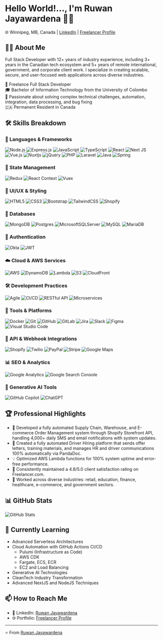 # Hello World!..., I'm Ruwan Jayawardena 👋🏼

🌐 Winnipeg, MB, Canada |
[LinkedIn](https://www.linkedin.com/in/ruwanjayawardena) | [Freelancer Profile](https://www.freelancer.com/u/ruwanjayawardena)

## 👨‍💻 About Me
Full Stack Developer with 12+ years of industry experience, including 3+ years in the Canadian tech ecosystem and 5+ years of remote international, government, and corporate client work. I specialize in creating scalable, secure, and user-focused web applications across diverse industries.

🚀 Freelance Full Stack Developer<br>
🎓 Bachelor of Information Technology from the University of Colombo<br>
💼 Passionate about solving complex technical challenges, automation, integration, data processing, and bug fixing<br>
🇨🇦 Permanent Resident in Canada

## 🛠️ Skills Breakdown

### 📝 Languages & Frameworks
![Node.js](https://img.shields.io/badge/node.js-6DA55F?style=for-the-badge&logo=node.js&logoColor=white)
![Express.js](https://img.shields.io/badge/express.js-%23404d59.svg?style=for-the-badge&logo=express&logoColor=%2361DAFB)
![JavaScript](https://img.shields.io/badge/javascript-%23323330.svg?style=for-the-badge&logo=javascript&logoColor=%23F7DF1E)
![TypeScript](https://img.shields.io/badge/typescript-%23007ACC.svg?style=for-the-badge&logo=typescript&logoColor=white)
![React](https://img.shields.io/badge/react-%2320232a.svg?style=for-the-badge&logo=react&logoColor=%2361DAFB)
![Next JS](https://img.shields.io/badge/Next-black?style=for-the-badge&logo=next.js&logoColor=white)
![Vue.js](https://img.shields.io/badge/vue.js-%2335495e.svg?style=for-the-badge&logo=vuedotjs&logoColor=%234FC08D)
![Nuxtjs](https://img.shields.io/badge/Nuxt-002E3B?style=for-the-badge&logo=nuxtdotjs&logoColor=#00DC82)
![jQuery](https://img.shields.io/badge/jquery-%230769AD.svg?style=for-the-badge&logo=jquery&logoColor=white)
![PHP](https://img.shields.io/badge/php-%23777BB4.svg?style=for-the-badge&logo=php&logoColor=white)
![Laravel](https://img.shields.io/badge/laravel-%23FF2D20.svg?style=for-the-badge&logo=laravel&logoColor=white)
![Java](https://img.shields.io/badge/java-%23ED8B00.svg?style=for-the-badge&logo=openjdk&logoColor=white)
![Spring](https://img.shields.io/badge/spring-%236DB33F.svg?style=for-the-badge&logo=spring&logoColor=white)

### 🔄 State Management
![Redux](https://img.shields.io/badge/redux-%23593d88.svg?style=for-the-badge&logo=redux&logoColor=white)
![React Context](https://img.shields.io/badge/React%20Context-61DAFB?style=for-the-badge&logo=react&logoColor=black)
![Vuex](https://img.shields.io/badge/Vuex-4FC08D?style=for-the-badge&logo=vuedotjs&logoColor=white)

### 🎨 UI/UX & Styling
![HTML5](https://img.shields.io/badge/html5-%23E34F26.svg?style=for-the-badge&logo=html5&logoColor=white)
![CSS3](https://img.shields.io/badge/css3-%231572B6.svg?style=for-the-badge&logo=css3&logoColor=white)
![Bootstrap](https://img.shields.io/badge/bootstrap-%23563D7C.svg?style=for-the-badge&logo=bootstrap&logoColor=white)
![TailwindCSS](https://img.shields.io/badge/tailwindcss-%2338B2AC.svg?style=for-the-badge&logo=tailwind-css&logoColor=white)
![Shopify](https://img.shields.io/badge/shopify-7AB55C?style=for-the-badge&logo=shopify&logoColor=white)

### 💾 Databases
![MongoDB](https://img.shields.io/badge/MongoDB-%234ea94b.svg?style=for-the-badge&logo=mongodb&logoColor=white)
![Postgres](https://img.shields.io/badge/postgres-%23316192.svg?style=for-the-badge&logo=postgresql&logoColor=white)
![MicrosoftSQLServer](https://img.shields.io/badge/Microsoft%20SQL%20Server-CC2927?style=for-the-badge&logo=microsoft%20sql%20server&logoColor=white)
![MySQL](https://img.shields.io/badge/mysql-4479A1.svg?style=for-the-badge&logo=mysql&logoColor=white)
![MariaDB](https://img.shields.io/badge/MariaDB-003545?style=for-the-badge&logo=mariadb&logoColor=white)

### 🔐 Authentication
![Okta](https://img.shields.io/badge/Okta-007DC1?style=for-the-badge&logo=okta&logoColor=white)
![JWT](https://img.shields.io/badge/JWT-black?style=for-the-badge&logo=json-web-tokens)

### ☁️ Cloud & AWS Services
![AWS](https://img.shields.io/badge/AWS-%23FF9900.svg?style=for-the-badge&logo=amazon-aws&logoColor=white)
![DynamoDB](https://img.shields.io/badge/Amazon%20DynamoDB-4053D6?style=for-the-badge&logo=Amazon%20DynamoDB&logoColor=white)
![Lambda](https://img.shields.io/badge/AWS%20Lambda-FF9900?style=for-the-badge&logo=amazon-aws&logoColor=white)
![S3](https://img.shields.io/badge/Amazon%20S3-569A31?style=for-the-badge&logo=amazon-s3&logoColor=white)
![CloudFront](https://img.shields.io/badge/Amazon%20CloudFront-232F3E?style=for-the-badge&logo=amazon-aws&logoColor=white)

### 🛠️ Development Practices
![Agile](https://img.shields.io/badge/Agile-007ACC?style=for-the-badge&logo=jira&logoColor=white)
![CI/CD](https://img.shields.io/badge/CI/CD-000000?style=for-the-badge&logo=github-actions&logoColor=white)
![RESTful API](https://img.shields.io/badge/RESTful%20API-009688?style=for-the-badge&logo=api&logoColor=white)
![Microservices](https://img.shields.io/badge/Microservices-FF6F61?style=for-the-badge&logo=docker&logoColor=white)

### 🧰 Tools & Platforms
![Docker](https://img.shields.io/badge/docker-%230db7ed.svg?style=for-the-badge&logo=docker&logoColor=white)
![Git](https://img.shields.io/badge/git-%23F05033.svg?style=for-the-badge&logo=git&logoColor=white)
![GitHub](https://img.shields.io/badge/github-%23121011.svg?style=for-the-badge&logo=github&logoColor=white)
![GitLab](https://img.shields.io/badge/gitlab-%23181717.svg?style=for-the-badge&logo=gitlab&logoColor=white)
![Jira](https://img.shields.io/badge/jira-%230A0FFF.svg?style=for-the-badge&logo=jira&logoColor=white)
![Slack](https://img.shields.io/badge/Slack-4A154B?style=for-the-badge&logo=slack&logoColor=white)
![Figma](https://img.shields.io/badge/figma-%23F24E1E.svg?style=for-the-badge&logo=figma&logoColor=white)
![Visual Studio Code](https://img.shields.io/badge/Visual%20Studio%20Code-0078d7.svg?style=for-the-badge&logo=visual-studio-code&logoColor=white)

### 🔗 API & Webhook Integrations
![Shopify](https://img.shields.io/badge/shopify-7AB55C?style=for-the-badge&logo=shopify&logoColor=white)
![Twilio](https://img.shields.io/badge/Twilio-F22F46?style=for-the-badge&logo=Twilio&logoColor=white)
![PayPal](https://img.shields.io/badge/PayPal-00457C?style=for-the-badge&logo=paypal&logoColor=white)
![Stripe](https://img.shields.io/badge/Stripe-626CD9?style=for-the-badge&logo=Stripe&logoColor=white)
![Google Maps](https://img.shields.io/badge/Google%20Maps-4285F4?style=for-the-badge&logo=google-maps&logoColor=white)

### 📊 SEO & Analytics
![Google Analytics](https://img.shields.io/badge/google%20analytics-E37400?style=for-the-badge&logo=google%20analytics&logoColor=white)
![Google Search Console](https://img.shields.io/badge/Google%20Search%20Console-458CF5?style=for-the-badge&logo=google&logoColor=white)

### 🤖 Generative AI Tools
![GitHub Copilot](https://img.shields.io/badge/GitHub%20Copilot-000000?style=for-the-badge&logo=github&logoColor=white)
![ChatGPT](https://img.shields.io/badge/ChatGPT-74aa9c?style=for-the-badge&logo=openai&logoColor=white)

## 🏆 Professional Highlights

- 🚀 Developed a fully automated Supply Chain, Warehouse, and E-commerce Order Management system through Shopify Storefront API, handling 4,000+ daily SMS and email notifications with system updates.
- 🚀 Created a fully automated Driver Hiring platform that sends offer letters, training materials, and manages HR and driver communications 100% automatically via PandaDoc.
- 💡 Optimized AWS Lambda functions for 100% system uptime and error-free performance.
- 🤝 Consistently maintained a 4.8/5.0 client satisfaction rating on Freelancer.com.
- 🏢 Worked across diverse industries: retail, education, finance, healthcare, e-commerce, and government sectors.

## 📊 GitHub Stats

![GitHub Stats](https://github-readme-stats.vercel.app/api?username=ruwanjayawardena&show_icons=true&theme=radical)

## 🌱 Currently Learning

- Advanced Serverless Architectures
- Cloud Automation with GitHub Actions CI/CD
  - Pulumi (Infrastructure as Code)
  - AWS CDK
  - Fargate, ECS, ECR
  - EC2 and Load Balancing
- Generative AI Technologies
- CleanTech Industry Transformation
- Advanced NextJS and NodeJS Techniques

## 📫 How to Reach Me

- 💼 LinkedIn: [Ruwan Jayawardena](https://www.linkedin.com/in/ruwanjayawardena)
- 🌐 Portfolio: [Freelancer Profile](https://www.freelancer.com/u/ruwanjayawardena)

---

⭐️ From [Ruwan Jayawardena](https://github.com/ruwanjayawardena)
